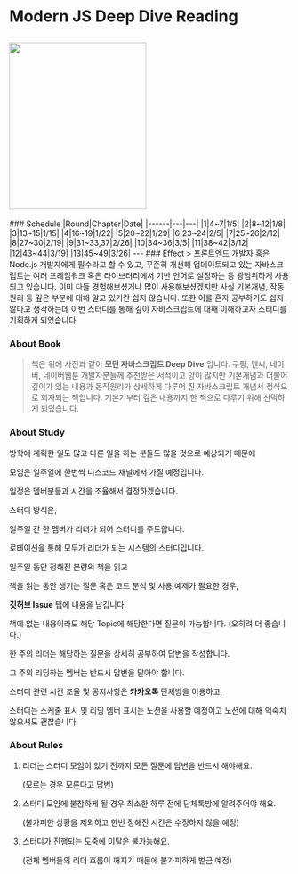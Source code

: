 # Modern JS Deep Dive Reading


<h2><img src="https://user-images.githubusercontent.com/46489446/147623793-81366884-23e2-41bd-96c9-71d846ebcfe8.jpeg" height="300" width="246"></h2>
### Schedule
|Round|Chapter|Date|
|------|---|---|
|1|4~7|1/5|
|2|8~12|1/8|
|3|13~15|1/15|
|4|16~19|1/22|
|5|20~22|1/29|
|6|23~24|2/5|
|7|25~26|2/12|
|8|27~30|2/19|
|9|31~33,37|2/26|
|10|34~36|3/5|
|11|38~42|3/12|
|12|43~44|3/19|
|13|45~49|3/26|
---
### Effect
> 프론트엔드 개발자 혹은 Node.js 개발자에게 필수라고 할 수 있고, 꾸준히 개선해 업데이트되고 있는 자바스크립트는 여러 프레임워크 혹은 라이브러리에서 기반 언어로 설정하는 등 광범위하게 사용되고 있습니다. 이미 다들 경험해보셨거나 많이 사용해보셨겠지만 사실 기본개념, 작동원리 등 깊은 부분에 대해 알고 있기란 쉽지 않습니다. 또한 이를 혼자 공부하기도 쉽지 않다고 생각하는데 이번 스터디를 통해 깊이 자바스크립트에 대해 이해하고자 스터디를 기획하게 되었습니다.

### About Book
> 책은 위에 사진과 같이 **모던 자바스크립트 Deep Dive** 입니다. 쿠팡, 엔씨, 네이버, 네이버웹툰 개발자분들께 추천받은 서적이고 양이 많지만 기본개념과 더불어 깊이가 있는 내용과 동작원리가 상세하게 다루어 진 자바스크립트 개념서 정석으로 회자되는 책입니다. 기본기부터 깊은 내용까지 한 책으로 다루기 위해 선택하게 되었습니다.

### About Study

방학에 계획한 일도 많고 다른 일을 하는 분들도 많을 것으로 예상되기 때문에

모임은 일주일에 한번씩 디스코드 채널에서 가질 예정입니다.

일정은 멤버분들과 시간을 조율해서 결정하겠습니다.

스터디 방식은,

일주일 간 한 멤버가 리더가 되어 스터디를 주도합니다.

로테이션을 통해 모두가 리더가 되는 시스템의 스터디입니다.

일주일 동안 정해진 분량의 책을 읽고 

책을 읽는 동안 생기는 질문 혹은 코드 분석 및 사용 예제가 필요한 경우,

**깃허브 Issue** 탭에 내용을 남깁니다.

책에 없는 내용이라도 해당 Topic에 해당한다면 질문이 가능합니다. (오히려 더 좋습니다.)

한 주의 리더는 해당하는 질문을 상세히 공부하여 답변을 작성합니다.

그 주의 리딩하는 멤버는 반드시 답변을 달아야 합니다.

스터디 관련 시간 조율 및 공지사항은 **카카오톡** 단체방을 이용하고,

스터디는 스케줄 표시 및 리딩 멤버 표시는 노션을 사용할 예정이고 노션에 대해 익숙치 않으셔도 괜찮습니다.


### About Rules

1. 리더는 스터디 모임이 있기 전까지 모든 질문에 답변을 반드시 해야해요. 
    
    (모르는 경우 모른다고 답변)
    
2. 스터디 모임에 불참하게 될 경우 최소한 하루 전에 단체톡방에 알려주어야 해요.
    
    (불가피한 상황을 제외하고 한번 정해진 시간은 수정하지 않을 예정)
    
3. 스터디가 진행되는 도중에 이탈은 불가능해요.
    
    (전체 멤버들의 리더 흐름이 깨지기 때문에 불가피하게 벌금 예정)
